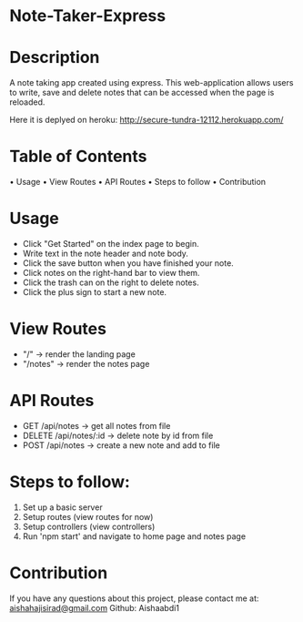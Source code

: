 # Note-Taker-Express


# Description
A note taking app created using express. This web-application allows users to write, save and delete notes that can be accessed when the page is reloaded. 

Here it is deplyed on heroku:
http://secure-tundra-12112.herokuapp.com/

# Table of Contents
• Usage
• View Routes
• API Routes
• Steps to follow
• Contribution


# Usage
- Click "Get Started" on the index page to begin.
- Write text in the note header and note body.
- Click the save button when you have finished your note.
- Click notes on the right-hand bar to view them.
- Click the trash can on the right to delete notes.
- Click the plus sign to start a new note.

# View Routes 
- "/" -> render the landing page 
- "/notes" -> render the notes page 

# API Routes 

- GET /api/notes -> get all notes from file 
- DELETE /api/notes/:id -> delete note by id from file 
- POST /api/notes -> create a new note and add to file 

# Steps to follow:

1. Set up a basic server
2. Setup routes (view routes for now)
3. Setup controllers (view controllers)
4. Run 'npm start' and navigate to home page and notes page


# Contribution
If you have any questions about this project, please contact me at:
aishahajisirad@gmail.com
Github: Aishaabdi1